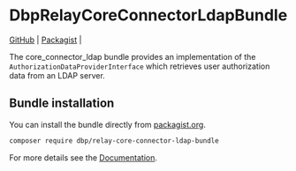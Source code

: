 # DbpRelayCoreConnectorLdapBundle

[GitHub](https://github.com/digital-blueprint/relay-core-connector-ldap-bundle) |
[Packagist](https://packagist.org/packages/dbp/relay-core-connector-ldap-bundle) |

The core_connector_ldap bundle provides an implementation of the `AuthorizationDataProviderInterface` which retrieves user authorization data from an LDAP server.

## Bundle installation

You can install the bundle directly from [packagist.org](https://packagist.org/packages/dbp/relay-core-connector-ldap-bundle).

```bash
composer require dbp/relay-core-connector-ldap-bundle
```

For more details see the [Documentation](./docs/README.md).
